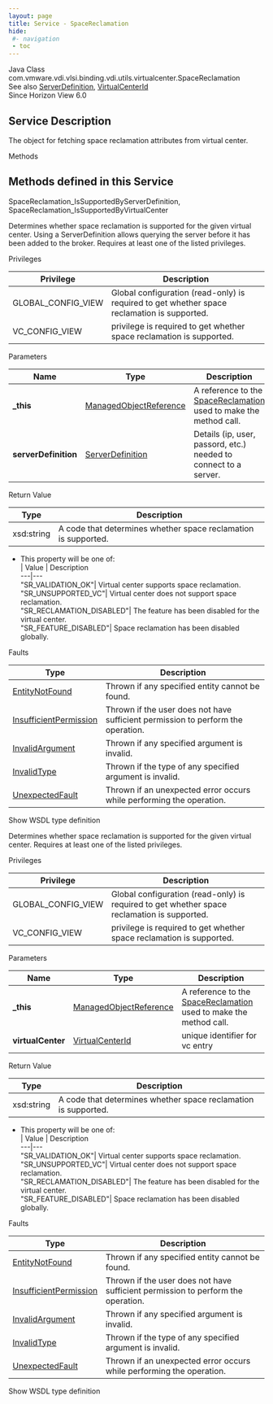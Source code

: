 ```yaml
---
layout: page
title: Service - SpaceReclamation
hide:
 #- navigation
 - toc
---
```


  
 
  



Java Class
    com.vmware.vdi.vlsi.binding.vdi.utils.virtualcenter.SpaceReclamation  
See also
     [ServerDefinition](vdi.utils.Certificate.ServerDefinition.md), [VirtualCenterId](vdi.entity.VirtualCenterId.md)  
Since 
    Horizon View 6.0

  


## Service Description

The object for fetching space reclamation attributes from virtual center. 

Methods

Methods defined in this Service   
---  
SpaceReclamation_IsSupportedByServerDefinition, SpaceReclamation_IsSupportedByVirtualCenter  
  



Determines whether space reclamation is supported for the given virtual center. Using a ServerDefinition allows querying the server before it has been added to the broker. Requires at least one of the listed privileges. 

Privileges 

Privilege |  Description   
---|---  
GLOBAL_CONFIG_VIEW|  Global configuration (read-only) is required to get whether space reclamation is supported.   
VC_CONFIG_VIEW|  privilege is required to get whether space reclamation is supported.   
  


Parameters 

Name| Type| Description  
---|---|---  
**_this**| [ManagedObjectReference](vmodl.ManagedObjectReference.md)|  A reference to the [SpaceReclamation](vdi.utils.virtualcenter.SpaceReclamation.md) used to make the method call.   
**serverDefinition**| [ServerDefinition](vdi.utils.Certificate.ServerDefinition.md)|  Details (ip, user, passord, etc.) needed to connect to a server.   
  
  


Return Value 

Type |  Description   
---|---  
xsd:string| A code that determines whether space reclamation is supported.

  * This property will be one of:  
|  Value |  Description   
---|---  
"SR_VALIDATION_OK"| Virtual center supports space reclamation.  
"SR_UNSUPPORTED_VC"| Virtual center does not support space reclamation.  
"SR_RECLAMATION_DISABLED"| The feature has been disabled for the virtual center.  
"SR_FEATURE_DISABLED"| Space reclamation has been disabled globally.  

  
  


Faults 

Type |  Description   
---|---  
[EntityNotFound](vdi.fault.EntityNotFound.md)| Thrown if any specified entity cannot be found.  
[InsufficientPermission](vdi.fault.InsufficientPermission.md)| Thrown if the user does not have sufficient permission to perform the operation.  
[InvalidArgument](vdi.fault.InvalidArgument.md)| Thrown if any specified argument is invalid.  
[InvalidType](vdi.fault.InvalidType.md)| Thrown if the type of any specified argument is invalid.  
[UnexpectedFault](vdi.fault.UnexpectedFault.md)| Thrown if an unexpected error occurs while performing the operation.  
  
Show WSDL type definition

  
  
  



Determines whether space reclamation is supported for the given virtual center. Requires at least one of the listed privileges. 

Privileges 

Privilege |  Description   
---|---  
GLOBAL_CONFIG_VIEW|  Global configuration (read-only) is required to get whether space reclamation is supported.   
VC_CONFIG_VIEW|  privilege is required to get whether space reclamation is supported.   
  


Parameters 

Name| Type| Description  
---|---|---  
**_this**| [ManagedObjectReference](vmodl.ManagedObjectReference.md)|  A reference to the [SpaceReclamation](vdi.utils.virtualcenter.SpaceReclamation.md) used to make the method call.   
**virtualCenter**| [VirtualCenterId](vdi.entity.VirtualCenterId.md)|  unique identifier for vc entry   
  
  


Return Value 

Type |  Description   
---|---  
xsd:string| A code that determines whether space reclamation is supported.

  * This property will be one of:  
|  Value |  Description   
---|---  
"SR_VALIDATION_OK"| Virtual center supports space reclamation.  
"SR_UNSUPPORTED_VC"| Virtual center does not support space reclamation.  
"SR_RECLAMATION_DISABLED"| The feature has been disabled for the virtual center.  
"SR_FEATURE_DISABLED"| Space reclamation has been disabled globally.  

  
  


Faults 

Type |  Description   
---|---  
[EntityNotFound](vdi.fault.EntityNotFound.md)| Thrown if any specified entity cannot be found.  
[InsufficientPermission](vdi.fault.InsufficientPermission.md)| Thrown if the user does not have sufficient permission to perform the operation.  
[InvalidArgument](vdi.fault.InvalidArgument.md)| Thrown if any specified argument is invalid.  
[InvalidType](vdi.fault.InvalidType.md)| Thrown if the type of any specified argument is invalid.  
[UnexpectedFault](vdi.fault.UnexpectedFault.md)| Thrown if an unexpected error occurs while performing the operation.  
  
Show WSDL type definition

  
  
  
  
  
  
  

